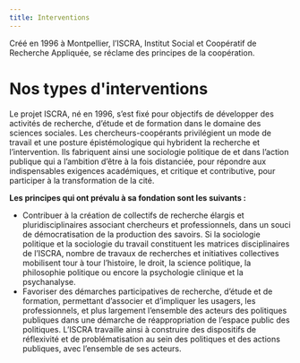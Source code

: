 ```yaml
---
title: Interventions
---
```


Créé en 1996 à Montpellier, l’ISCRA, Institut Social et Coopératif de Recherche Appliquée, se réclame des principes de la coopération.

# Nos types d'interventions

Le projet ISCRA, né en 1996, s’est fixé pour objectifs de développer des activités de recherche, d’étude et de formation dans le domaine des sciences sociales. Les chercheurs-coopérants privilégient un mode de travail et une posture épistémologique qui hybrident la recherche et l’intervention. Ils fabriquent ainsi une sociologie politique de et dans l’action publique qui a l’ambition d’être à la fois distanciée, pour répondre aux indispensables exigences académiques, et critique et contributive, pour participer à la transformation de la cité.

**Les principes qui ont prévalu à sa fondation sont les suivants :**

* Contribuer à la création de collectifs de recherche élargis et pluridisciplinaires associant chercheurs et professionnels, dans un souci de démocratisation de la production des savoirs. Si la sociologie politique et la sociologie du travail constituent les matrices disciplinaires de l’ISCRA, nombre de travaux de recherches et initiatives collectives mobilisent tour à tour l’histoire, le droit, la science politique, la philosophie politique ou encore la psychologie clinique et la psychanalyse.
* Favoriser des démarches participatives de recherche, d’étude et de formation, permettant d’associer et d’impliquer les usagers, les professionnels, et plus largement l’ensemble des acteurs des politiques publiques dans une démarche de réappropriation de l’espace public des politiques. L’ISCRA travaille ainsi à construire des dispositifs de réflexivité et de problématisation au sein des politiques et des actions publiques, avec l’ensemble de ses acteurs.